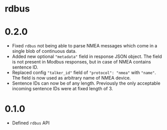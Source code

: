 # rdbus

# 0.2.0
- Fixed `rdbus` not being able to parse NMEA messages which come in a single blob of continuous data.
- Added new optional `"metadata"` field in response JSON object. The field is not present in Modbus responses, but in case of NMEA contains sentence ID.
- Replaced config `"talker_id"` field of `"protocol": "nmea"` with `"name"`. The field is now used as arbitrary name of NMEA device.
- Sentence IDs can now be of any length. Previously the only acceptable incoming sentence IDs were at fixed length of 3.

# 0.1.0
- Defined `rdbus` API
